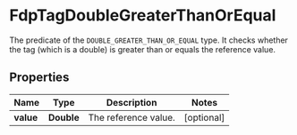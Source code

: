 

# FdpTagDoubleGreaterThanOrEqual

The predicate of the `DOUBLE_GREATER_THAN_OR_EQUAL` type. It checks whether the tag (which is a double) is greater than or equals the reference value.

## Properties

| Name | Type | Description | Notes |
|------------ | ------------- | ------------- | -------------|
|**value** | **Double** | The reference value. |  [optional] |



